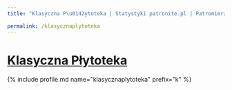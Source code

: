 ```yaml
---
title: "Klasyczna P\u0142ytoteka | Statystyki patronite.pl | Patromierz"

permalink: /klasycznaplytoteka
---
```


# [Klasyczna Płytoteka](https://patronite.pl/klasycznaplytoteka)

{% include profile.md name="klasycznaplytoteka" prefix="k" %}
